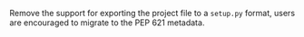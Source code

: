 Remove the support for exporting the project file to a `setup.py` format, users are encouraged to migrate to the PEP 621 metadata.
